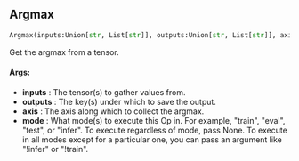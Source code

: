 ## Argmax
```python
Argmax(inputs:Union[str, List[str]], outputs:Union[str, List[str]], axis:int=0, mode:Union[NoneType, str, Iterable[str]]='eval')
```
Get the argmax from a tensor.

#### Args:

* **inputs** :  The tensor(s) to gather values from.
* **outputs** :  The key(s) under which to save the output.
* **axis** :  The axis along which to collect the argmax.
* **mode** :  What mode(s) to execute this Op in. For example, "train", "eval", "test", or "infer". To execute            regardless of mode, pass None. To execute in all modes except for a particular one, you can pass an argument            like "!infer" or "!train".    